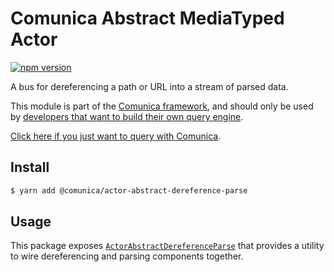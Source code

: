 # Comunica Abstract MediaTyped Actor

[![npm version](https://badge.fury.io/js/%40comunica%2Factor-abstract-mediatyped.svg)](https://www.npmjs.com/package/@comunica/actor-abstract-dereference-parse)

A bus for dereferencing a path or URL into a stream of parsed data.

This module is part of the [Comunica framework](https://github.com/comunica/comunica),
and should only be used by [developers that want to build their own query engine](https://comunica.dev/docs/modify/).

[Click here if you just want to query with Comunica](https://comunica.dev/docs/query/).

## Install

```bash
$ yarn add @comunica/actor-abstract-dereference-parse
```

## Usage

This package exposes [`ActorAbstractDereferenceParse`](https://comunica.github.io/comunica/classes/actor_abstract_dereference_parse.actorabstractdereferenceparse.html) that provides a utility to wire dereferencing and parsing components together.
